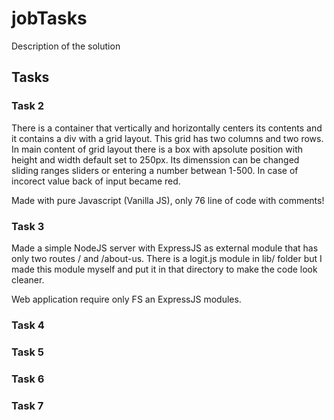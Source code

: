 # jobTasks

Description of the solution

## Tasks

### Task 2

There is a container that vertically and horizontally centers its contents and it contains a div with a grid layout. This grid has two columns and two rows. In main content of grid layout there is a box with apsolute position with height and width default set to 250px. Its dimenssion can be changed sliding ranges sliders or entering a number betwean 1-500. In case of incorect value back of input became red.

Made with pure Javascript (Vanilla JS), only 76 line of code with comments!

### Task 3

Made a simple NodeJS server with ExpressJS as external module that has only two routes / and /about-us. There is a logit.js module in lib/ folder but I made this module myself and put it in that directory to make the code look cleaner.

Web application require only FS an ExpressJS modules.

### Task 4

### Task 5

### Task 6

### Task 7
